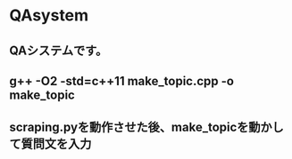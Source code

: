 # QAsystem

## QAシステムです。
## g++ -O2 -std=c++11 make_topic.cpp -o make_topic
## scraping.pyを動作させた後、make_topicを動かして質問文を入力

